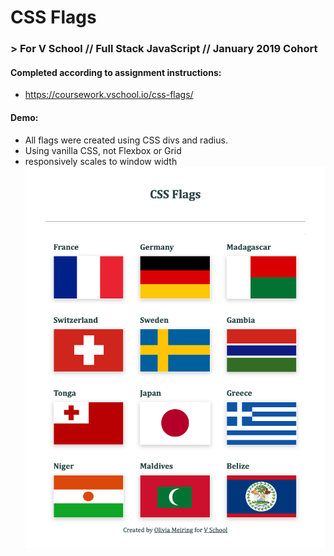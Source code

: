 # CSS Flags
### > For V School // Full Stack JavaScript // January 2019 Cohort

#### Completed according to assignment instructions: 
- https://coursework.vschool.io/css-flags/

#### Demo:
- All flags were created using CSS divs and radius.
- Using vanilla CSS, not Flexbox or Grid
- responsively scales to window width
<a href="http://htmlpreview.github.com/?https://github.com/yummywakame/V-School-Assignments/blob/master/exercises/week-02/08-css-flags/index.html"><img src="screenshot.png" /></a>
